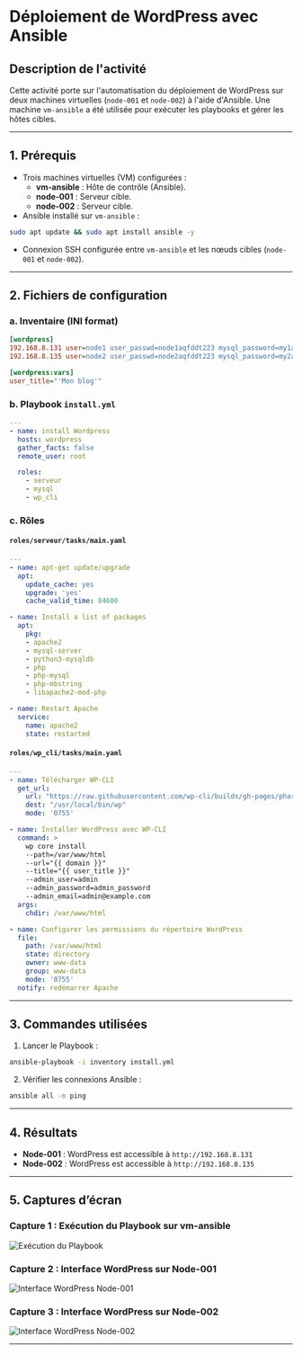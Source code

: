 # Déploiement de WordPress avec Ansible

## Description de l'activité

Cette activité porte sur l'automatisation du déploiement de WordPress sur deux machines virtuelles (`node-001` et `node-002`) à l'aide d'Ansible. Une machine `vm-ansible` a été utilisée pour exécuter les playbooks et gérer les hôtes cibles.

---

## 1. Prérequis

- Trois machines virtuelles (VM) configurées :
  - **vm-ansible** : Hôte de contrôle (Ansible).
  - **node-001** : Serveur cible.
  - **node-002** : Serveur cible.
- Ansible installé sur `vm-ansible` :

```bash
sudo apt update && sudo apt install ansible -y
```

- Connexion SSH configurée entre `vm-ansible` et les nœuds cibles (`node-001` et `node-002`).

---

## 2. Fichiers de configuration

### a. Inventaire (INI format)

```ini
[wordpress]
192.168.8.131 user=node1 user_passwd=node1aqfddt223 mysql_password=my1aqfddt223 domain="192.168.8.131" user_url="http://{{ domain }}/"
192.168.8.135 user=node2 user_passwd=node2aqfddt223 mysql_password=my2aqfddt223 domain="192.168.8.135" user_url="http://{{ domain }}/"

[wordpress:vars]
user_title="'Mon blog'"
```

### b. Playbook `install.yml`

```yaml
---
- name: install Wordpress
  hosts: wordpress
  gather_facts: false
  remote_user: root

  roles:
    - serveur
    - mysql
    - wp_cli
```

### c. Rôles

#### `roles/serveur/tasks/main.yaml`
```yaml
---
- name: apt-get update/upgrade
  apt:
    update_cache: yes
    upgrade: 'yes'
    cache_valid_time: 84600

- name: Install a list of packages
  apt:
    pkg:
    - apache2
    - mysql-server
    - python3-mysqldb
    - php
    - php-mysql
    - php-mbstring
    - libapache2-mod-php

- name: Restart Apache
  service:
    name: apache2
    state: restarted
```

#### `roles/wp_cli/tasks/main.yaml`
```yaml
---
- name: Télécharger WP-CLI
  get_url:
    url: "https://raw.githubusercontent.com/wp-cli/builds/gh-pages/phar/wp-cli.phar"
    dest: "/usr/local/bin/wp"
    mode: '0755'

- name: Installer WordPress avec WP-CLI
  command: >
    wp core install
    --path=/var/www/html
    --url="{{ domain }}"
    --title="{{ user_title }}"
    --admin_user=admin
    --admin_password=admin_password
    --admin_email=admin@example.com
  args:
    chdir: /var/www/html

- name: Configurer les permissions du répertoire WordPress
  file:
    path: /var/www/html
    state: directory
    owner: www-data
    group: www-data
    mode: '0755'
  notify: redémarrer Apache
```

---

## 3. Commandes utilisées

1. Lancer le Playbook :

```bash
ansible-playbook -i inventory install.yml
```

2. Vérifier les connexions Ansible :

```bash
ansible all -m ping
```

---

## 4. Résultats

- **Node-001** : WordPress est accessible à `http://192.168.8.131`
- **Node-002** : WordPress est accessible à `http://192.168.8.135`

---

## 5. Captures d’écran

### Capture 1 : Exécution du Playbook sur vm-ansible
![Exécution du Playbook](file-F3zixJpnYENy8QS7uRvtK6)

### Capture 2 : Interface WordPress sur Node-001
![Interface WordPress Node-001](file-CduSBrXMSpyCjmUD3365MY)

### Capture 3 : Interface WordPress sur Node-002
![Interface WordPress Node-002](file-HGayCUtzBCzY67mtErCK8K)

---
